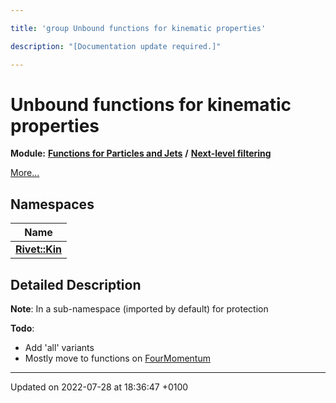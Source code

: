 ```yaml
---

title: 'group Unbound functions for kinematic properties'

description: "[Documentation update required.]"

---
```


# Unbound functions for kinematic properties

**Module:** **[Functions for Particles and Jets](/documentation/code/modules/group__particlebaseutils/)** **/** **[Next-level filtering](/documentation/code/modules/group__particlebaseutils__uberfilt/)**

 [More...](#detailed-description)

## Namespaces

| Name           |
| -------------- |
| **[Rivet::Kin](/documentation/code/namespaces/namespacerivet_1_1kin/)**  |

## Detailed Description


**Note**: In a sub-namespace (imported by default) for protection 

**Todo**: 

  * Add 'all' variants 
  * Mostly move to functions on <a href="/documentation/code/classes/classrivet_1_1fourmomentum/">FourMomentum</a>






-------------------------------

Updated on 2022-07-28 at 18:36:47 +0100
